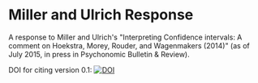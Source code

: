 # Miller and Ulrich Response
A response to Miller and Ulrich's "Interpreting Confidence intervals: A comment on Hoekstra, Morey, Rouder, and Wagenmakers (2014)" (as of July 2015, in press in Psychonomic Bulletin & Review).

DOI for citing version 0.1: [![DOI](https://zenodo.org/badge/doi/10.5281/zenodo.19212.svg)](http://dx.doi.org/10.5281/zenodo.19212)

